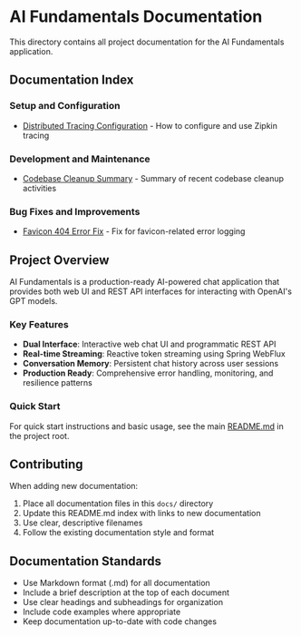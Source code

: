 # AI Fundamentals Documentation

This directory contains all project documentation for the AI Fundamentals application.

## Documentation Index

### Setup and Configuration
- [Distributed Tracing Configuration](TRACING.md) - How to configure and use Zipkin tracing

### Development and Maintenance
- [Codebase Cleanup Summary](CLEANUP_SUMMARY.md) - Summary of recent codebase cleanup activities

### Bug Fixes and Improvements
- [Favicon 404 Error Fix](FAVICON_FIX.md) - Fix for favicon-related error logging

## Project Overview

AI Fundamentals is a production-ready AI-powered chat application that provides both web UI and REST API interfaces for interacting with OpenAI's GPT models.

### Key Features
- **Dual Interface**: Interactive web chat UI and programmatic REST API
- **Real-time Streaming**: Reactive token streaming using Spring WebFlux
- **Conversation Memory**: Persistent chat history across user sessions
- **Production Ready**: Comprehensive error handling, monitoring, and resilience patterns

### Quick Start
For quick start instructions and basic usage, see the main [README.md](../README.md) in the project root.

## Contributing

When adding new documentation:
1. Place all documentation files in this `docs/` directory
2. Update this README.md index with links to new documentation
3. Use clear, descriptive filenames
4. Follow the existing documentation style and format

## Documentation Standards

- Use Markdown format (.md) for all documentation
- Include a brief description at the top of each document
- Use clear headings and subheadings for organization
- Include code examples where appropriate
- Keep documentation up-to-date with code changes